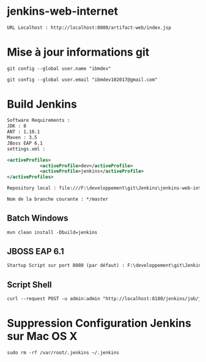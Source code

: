 # jenkins-web-internet

```xml
URL Localhost : http://localhost:8080/artifact-web/index.jsp
```

# Mise à jour informations git

```xml
git config --global user.name "ibmdev"

git config --global user.email "ibmdev102017@gmail.com"
```

# Build Jenkins

```xml
Software Requirements : 
JDK : 8
ANT : 1.10.1
Maven : 3.5
JBoss EAP 6.1
settings.xml : 

<activeProfiles>
			<activeProfile>dev</activeProfile>
			<activeProfile>jenkins</activeProfile>
</activeProfiles>

Repository local : file:///F:\developpement\git\Jenkins\jenkins-web-internet

Nom de la branche courante : */master
```

## Batch Windows

```xml
mvn clean install -Dbuild=jenkins
```

## JBOSS EAP 6.1

```xml
Startup Script sur port 8080 (par défaut) : F:\developpement\git\Jenkins\jboss-eap-6.1\bin\standalone.bat -Djboss.server.base.dir=F:/developpement/git/Jenkins/jboss-eap-6.1/server/artifact-d3
```


## Script Shell

```xml
curl --request POST -u admin:admin "http://localhost:8180/jenkins/job/jenkins-web-internet/lastBuild/stop"
```

# Suppression Configuration Jenkins sur Mac OS X

```xml
sudo rm -rf /var/root/.jenkins ~/.jenkins
```
